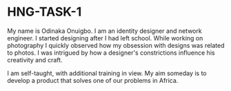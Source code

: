 # HNG-TASK-1
My name is Odinaka Onuigbo. I am an identity designer and network engineer. I started designing after I had left school. While working on photography I quickly observed how my obsession with designs was related to photos. I was intrigued by how a designer's constrictions influence his creativity and craft.

I am self-taught, with additional training in view. My aim someday is to develop a product that solves one of our problems in Africa.

